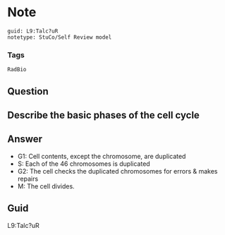 # Note
```
guid: L9:Talc?uR
notetype: StuCo/Self Review model
```

### Tags
```
RadBio
```

## Question
<h2>Describe the basic phases of the cell cycle</h2>

## Answer
<section>
<ul>
<li>G1: Cell contents, except the chromosome, are duplicated</li>
<li>S: Each of the 46 chromosomes is duplicated</li>
<li>G2: The cell checks the duplicated chromosomes for errors & makes repairs</li>
<li>M: The cell divides.</li>
</ul>


</section>

## Guid
L9:Talc?uR
